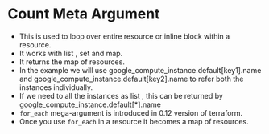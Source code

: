 # Count Meta Argument

- This is used to loop over entire resource or inline block within a resource.
- It works with list , set and map. 
- It returns the map of resources.
- In the example we will use google_compute_instance.default[key1].name and google_compute_instance.default[key2].name to refer both the instances individually.
- If we need to all the instances as list , this can be returned by google_compute_instance.default[*].name
- `for_each` mega-argument is introduced in 0.12 version of terraform.
- Once you use `for_each` in a resource it becomes a map of resources.